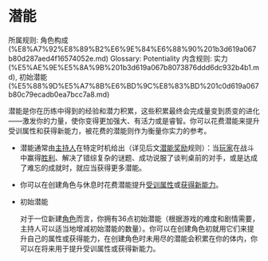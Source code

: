 # 潜能

所属规则: 角色构成 (%E8%A7%92%E8%89%B2%E6%9E%84%E6%88%90%201b3d619a067b80d287aed4f16574052e.md)
Glossary: Potentiality
内含规则: 实力 (%E5%AE%9E%E5%8A%9B%201b3d619a067b8073876ddd6dc932b4b1.md), 初始潜能 (%E5%88%9D%E5%A7%8B%E6%BD%9C%E8%83%BD%201c0d619a067b80c79ecadb0ea7bcc7a8.md)

潜能是你在历练中得到的经验和潜力积累，这些积累最终会完成量变到质变的进化——激发你的力量，使你变得更加强大、有活力或是睿智。你可以花费潜能来提升受训属性和获得新能力，被花费的潜能则作为衡量你实力的参考。

- 潜能通常由[主持人](%E4%B8%BB%E6%8C%81%E4%BA%BA%201b3d619a067b80c9ad40cd30502c5e9f.md)在特定时机给出（详见后文[潜能奖励](%E6%BD%9C%E8%83%BD%E5%A5%96%E5%8A%B1%201b4d619a067b80808179c2e33b901016.md)规则）：当[玩家](%E7%8E%A9%E5%AE%B6%201b3d619a067b805cb720c54529e09508.md)在战斗中赢得[胜利](%E8%83%9C%E5%88%A9%201b4d619a067b8023b88ccb0f41aaa534.md)、解决了错综复杂的谜题、成功说服了谈判桌前的对手，或是达成了难忘的成就时，就应当获得更多潜能。
- 你可以在创建角色与休息时花费潜能提升[受训属性](%E5%8F%97%E8%AE%AD%E5%B1%9E%E6%80%A7%201b3d619a067b80bc8952cb29d275a273.md)或[获得新能力](%E8%8E%B7%E5%BE%97%E8%83%BD%E5%8A%9B%201b3d619a067b8027ba38e2c1caf9d84b.md)。
- 初始潜能
    
    
    对于一位新建[角色](%E8%A7%92%E8%89%B2%201b3d619a067b801b8c3fee60f31a5235.md)而言，你拥有36点初始潜能（根据游戏的难度和剧情需要，主持人可以适当地增减初始潜能的数量）。你可以在创建角色初就用它们来提升自己的属性或获得能力，在创建角色时未用尽的潜能会积累在你的体内，你可以在将来用于提升受训属性或获得新能力。